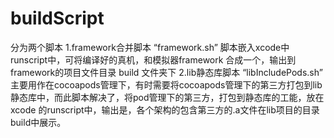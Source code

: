 # buildScript

分为两个脚本
  1.framework合并脚本 “framework.sh”
    脚本嵌入xcode中runscript中，可将编译好的真机，和模拟器framework 合成一个，输出到framework的项目文件目录 build 文件夹下
  2.lib静态库脚本 “libIncludePods.sh”
    主要用作在cocoapods管理下，有时需要将cocoapods管理下的第三方打包到lib静态库中，而此脚本解决了，将pod管理下的第三方，打包到静态库的工能，放在xcode 的runscript中，输出是，各个架构的包含第三方的.a文件在lib项目的目录build中展示。


